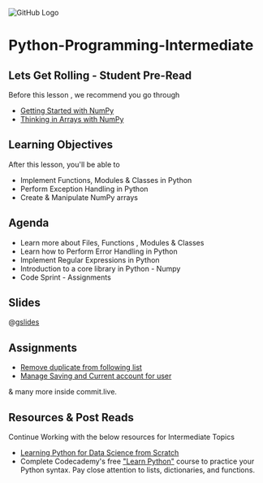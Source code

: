 ![GitHub Logo](https://s3.ap-south-1.amazonaws.com/greyatom-social/logo.png)

# Python-Programming-Intermediate


## Lets Get Rolling - Student Pre-Read
Before this lesson , we recommend you go through
* [Getting Started with NumPy](http://www.numpy.org/)
* [Thinking in Arrays with NumPy](http://www.jonathangross.de/files/IPCS2015/numpy.pdf)


## Learning Objectives 

After this lesson, you'll be able to 

* Implement Functions, Modules & Classes in Python
* Perform Exception Handling in Python
* Create & Manipulate NumPy arrays

## Agenda

* Learn more about Files, Functions , Modules & Classes
* Learn how to Perform Error Handling in Python
* Implement Regular Expressions in Python
* Introduction to a  core library in Python - Numpy
* Code Sprint - Assignments

## Slides

@[gslides](1m7kCu-v4WfTUy5dRq8FqK-r0j206RWl0CVQNrDQF1TY)


## Assignments 
* [Remove duplicate from following list](/lesson/fsdse-python-assignment-14)
* [Manage Saving and Current account for user](/lesson/fsdse-python-assignment-6) 

& many more inside commit.live.

## Resources & Post Reads

Continue Working with the below resources for Intermediate Topics
* [Learning Python for Data Science from Scratch](http://choonsiong.com/public/books/Data%20Science%20from%20Scratch.pdf)
* Complete Codecademy's free ["Learn Python"](https://www.codecademy.com/learn/python) course to practice your Python syntax. Pay close attention to lists, dictionaries, and functions.
